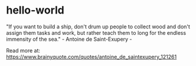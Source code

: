 # hello-world

"If you want to build a ship, don't drum up people to collect wood and don't assign them tasks and work, 
but rather teach them to long for the endless immensity of the sea." - Antoine de Saint-Exupery - 

Read more at: https://www.brainyquote.com/quotes/antoine_de_saintexupery_121261
